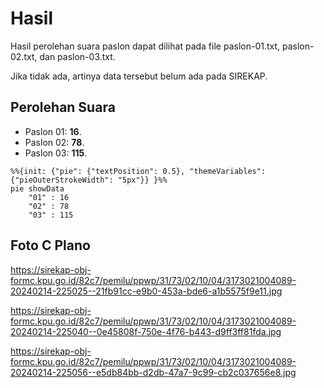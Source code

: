 # Hasil

Hasil perolehan suara paslon dapat dilihat pada file paslon-01.txt, paslon-02.txt, dan paslon-03.txt.

Jika tidak ada, artinya data tersebut belum ada pada SIREKAP.

## Perolehan Suara

 * Paslon 01: **16**.
 * Paslon 02: **78**.
 * Paslon 03: **115**.

```mermaid
%%{init: {"pie": {"textPosition": 0.5}, "themeVariables": {"pieOuterStrokeWidth": "5px"}} }%%
pie showData
    "01" : 16
    "02" : 78
    "03" : 115
```
## Foto C Plano

https://sirekap-obj-formc.kpu.go.id/82c7/pemilu/ppwp/31/73/02/10/04/3173021004089-20240214-225025--21fb91cc-e9b0-453a-bde6-a1b5575f9e11.jpg

https://sirekap-obj-formc.kpu.go.id/82c7/pemilu/ppwp/31/73/02/10/04/3173021004089-20240214-225040--0e45808f-750e-4f76-b443-d9ff3ff81fda.jpg

https://sirekap-obj-formc.kpu.go.id/82c7/pemilu/ppwp/31/73/02/10/04/3173021004089-20240214-225056--e5db84bb-d2db-47a7-9c99-cb2c037656e8.jpg
